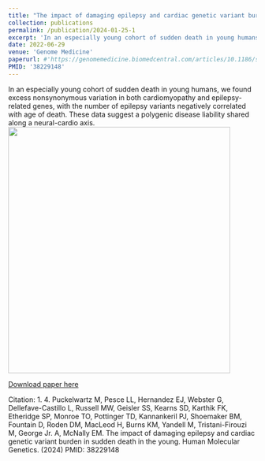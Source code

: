 ```yaml
---
title: "The impact of damaging epilepsy and cardiac genetic variant burden in sudden death in the young"
collection: publications
permalink: /publication/2024-01-25-1
excerpt: 'In an especially young cohort of sudden death in young humans, we found excess nonsynonymous variation in both cardiomyopathy and epilepsy-related genes'
date: 2022-06-29
venue: 'Genome Medicine'
paperurl: #'https://genomemedicine.biomedcentral.com/articles/10.1186/s13073-024-01284-w'
PMID: '38229148'
---
```

In an especially young cohort of sudden death in young humans, we found excess nonsynonymous variation in both cardiomyopathy and epilepsy-related genes, with the number of epilepsy variants negatively correlated with age of death. These data suggest a polygenic disease liability shared along a neural-cardio axis.
<br>
<img src="https://imgur.com/q38yKXl" width="450" height="500">
<br>
  
[Download paper here](https://genomemedicine.biomedcentral.com/articles/10.1186/s13073-024-01284-w)

Citation: 1.	4.	Puckelwartz M, Pesce LL, Hernandez EJ, Webster G, Dellefave-Castillo L, Russell MW, Geisler SS, Kearns SD, Karthik FK, Etheridge SP, Monroe TO, Pottinger TD, Kannankeril PJ, Shoemaker BM, Fountain D, Roden DM, MacLeod H, Burns KM, Yandell M, Tristani-Firouzi M, George Jr. A, McNally EM.  The impact of damaging epilepsy and cardiac genetic variant burden in sudden death in the young. Human Molecular Genetics. (2024) PMID: 38229148
